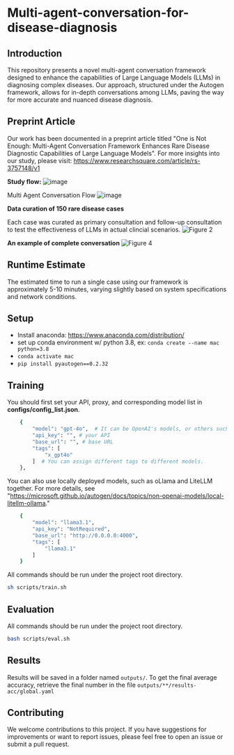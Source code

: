# Multi-agent-conversation-for-disease-diagnosis

## Introduction

This repository presents a novel multi-agent conversation framework designed to enhance the capabilities of Large Language Models (LLMs) in diagnosing complex diseases. Our approach, structured under the Autogen framework, allows for in-depth conversations among LLMs, paving the way for more accurate and nuanced disease diagnosis.

## Preprint Article

Our work has been documented in a preprint article titled "One is Not Enough: Multi-Agent Conversation Framework Enhances Rare Disease Diagnostic Capabilities of Large Language Models". For more insights into our study, please visit: https://www.researchsquare.com/article/rs-3757148/v1

**Study flow:**
![image](https://github.com/geteff1/Multi-agent-conversation-for-disease-diagnosis/assets/148701415/f953211c-971a-4e2f-92ff-5b8320ca68de)

Multi Agent Conversation Flow
![image](https://github.com/geteff1/Multi-agent-conversation-for-disease-diagnosis/assets/148701415/357585db-30b8-487d-83f6-1d8640e9ec38)

**Data curation of 150 rare disease cases**

Each case was curated as primary consultation and follow-up consultation to test the effectiveness of LLMs in actual clincial scenarios.
![Figure 2](https://github.com/geteff1/Multi-agent-conversation-for-disease-diagnosis/assets/148701415/8762cb39-adaf-42a9-b123-9aef73e578bc)

**An example of complete conversation**
![Figure 4](https://github.com/geteff1/Multi-agent-conversation-for-disease-diagnosis/assets/148701415/e1569e54-ef5a-4a3f-bca1-aeab98cf6f31)


## Runtime Estimate

The estimated time to run a single case using our framework is approximately 5-10 minutes, varying slightly based on system specifications and network conditions.

## Setup
 * Install anaconda: https://www.anaconda.com/distribution/
 * set up conda environment w/ python 3.8, ex: `conda create --name mac python=3.8`
 * `conda activate mac`
 * `pip install pyautogen==0.2.32`


## Training
You should first set your API, proxy, and corresponding model list in **configs/config_list.json**.
```bash
    {
        "model": "gpt-4o",  # It can be OpenAI's models, or others such as Claude, Gemini, LLaMA 3.1, etc.
        "api_key": "", # your API
        "base_url": "", # base URL
        "tags": [
            "x_gpt4o"
        ]  # You can assign different tags to different models.
    },
```
You can also use locally deployed models, such as oLlama and LiteLLM together. For more details, see "https://microsoft.github.io/autogen/docs/topics/non-openai-models/local-litellm-ollama."
```bash
    {
        "model": "llama3.1", 
        "api_key": "NotRequired",
        "base_url": "http://0.0.0.0:4000",
        "tags": [
            "llama3.1"
        ]
    }
```

All commands should be run under the project root directory.

```bash
sh scripts/train.sh
```

## Evaluation
All commands should be run under the project root directory.

```bash
bash scripts/eval.sh
```

## Results
Results will be saved in a folder named `outputs/`. To get the final average accuracy, retrieve the final number in the file `outputs/**/results-acc/global.yaml`

## Contributing

We welcome contributions to this project. If you have suggestions for improvements or want to report issues, please feel free to open an issue or submit a pull request.
